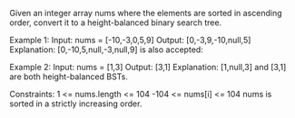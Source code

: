 Given an integer array nums where the elements are sorted in ascending order, 
convert it to a height-balanced binary search tree.

Example 1:
Input: nums = [-10,-3,0,5,9]
Output: [0,-3,9,-10,null,5]
Explanation: [0,-10,5,null,-3,null,9] is also accepted:

Example 2:
Input: nums = [1,3]
Output: [3,1]
Explanation: [1,null,3] and [3,1] are both height-balanced BSTs.


Constraints:
1 <= nums.length <= 104
-104 <= nums[i] <= 104
nums is sorted in a strictly increasing order.